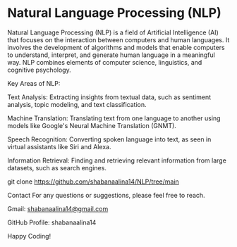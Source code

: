 # Natural Language Processing (NLP)

Natural Language Processing (NLP) is a field of Artificial Intelligence (AI) that focuses on the interaction between computers and human languages. It involves the development of algorithms and models that enable computers to understand, interpret, and generate human language in a meaningful way. NLP combines elements of computer science, linguistics, and cognitive psychology.

Key Areas of NLP:

Text Analysis: Extracting insights from textual data, such as sentiment analysis, topic modeling, and text classification.

Machine Translation: Translating text from one language to another using models like Google's Neural Machine Translation (GNMT).

Speech Recognition: Converting spoken language into text, as seen in virtual assistants like Siri and Alexa.

Information Retrieval: Finding and retrieving relevant information from large datasets, such as search engines.

git clone https://github.com/shabanaalina14/NLP/tree/main

Contact For any questions or suggestions, please feel free to reach.

Gmail: shabanaalina14@gmail.com

GitHub Profile: shabanaalina14

Happy Coding!

